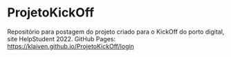 # ProjetoKickOff
Repositório para postagem do projeto criado para o KickOff do porto digital, site HelpStudent 2022.
GitHub Pages: https://klaiven.github.io/ProjetoKickOff/login

